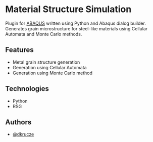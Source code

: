 
# Material Structure Simulation 

Plugin for [ABAQUS](https://solidexpert.com/programy/abaqus/) written using Python and Abaqus dialog builder. Generates grain microstructure for steel-like materials using Cellular Automata and Monte Carlo methods.

## Features

- Metal grain structure generation
- Generation using Cellular Automata
- Generation using Monte Carlo method


## Technologies

- Python
- RSG

## Authors

- [@dkrucze](https://github.com/TheKiromen)
